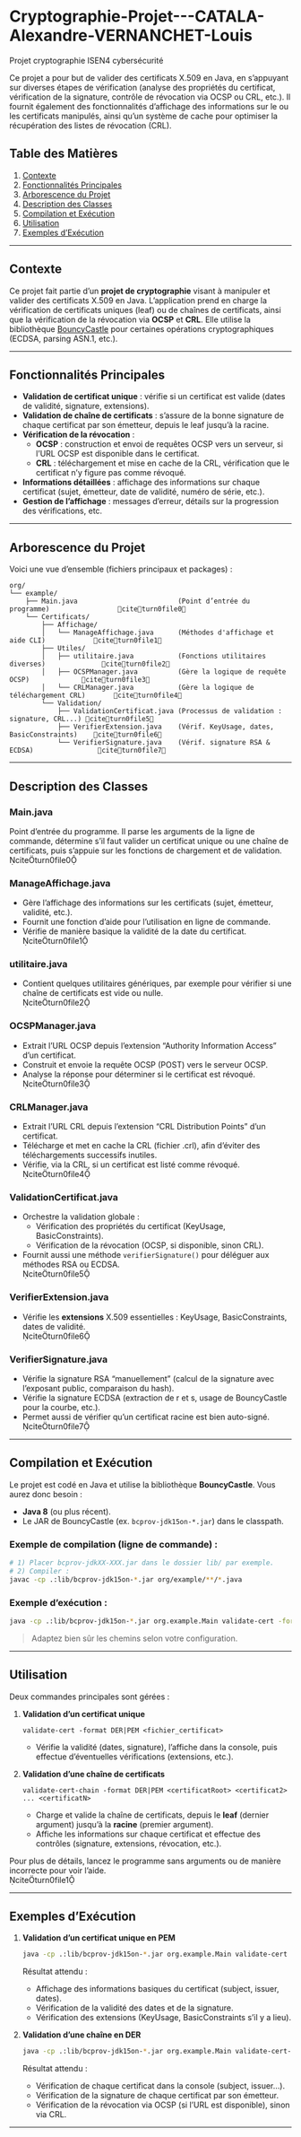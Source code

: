 # Cryptographie-Projet---CATALA-Alexandre-VERNANCHET-Louis
Projet cryptographie ISEN4 cybersécurité

Ce projet a pour but de valider des certificats X.509 en Java, en s’appuyant sur diverses étapes de vérification (analyse des propriétés du certificat, vérification de la signature, contrôle de révocation via OCSP ou CRL, etc.). Il fournit également des fonctionnalités d’affichage des informations sur le ou les certificats manipulés, ainsi qu’un système de cache pour optimiser la récupération des listes de révocation (CRL).

## Table des Matières
1. [Contexte](#contexte)
2. [Fonctionnalités Principales](#fonctionnalités-principales)
3. [Arborescence du Projet](#arborescence-du-projet)
4. [Description des Classes](#description-des-classes)
5. [Compilation et Exécution](#compilation-et-exécution)
6. [Utilisation](#utilisation)
7. [Exemples d’Exécution](#exemples-dexécution)

---

## Contexte

Ce projet fait partie d’un **projet de cryptographie** visant à manipuler et valider des certificats X.509 en Java. L’application prend en charge la vérification de certificats uniques (leaf) ou de chaînes de certificats, ainsi que la vérification de la révocation via **OCSP** et **CRL**. Elle utilise la bibliothèque [BouncyCastle](https://www.bouncycastle.org/) pour certaines opérations cryptographiques (ECDSA, parsing ASN.1, etc.).

---

## Fonctionnalités Principales

- **Validation de certificat unique** : vérifie si un certificat est valide (dates de validité, signature, extensions).
- **Validation de chaîne de certificats** : s’assure de la bonne signature de chaque certificat par son émetteur, depuis le leaf jusqu’à la racine.
- **Vérification de la révocation** :
  - **OCSP** : construction et envoi de requêtes OCSP vers un serveur, si l’URL OCSP est disponible dans le certificat.
  - **CRL** : téléchargement et mise en cache de la CRL, vérification que le certificat n’y figure pas comme révoqué.
- **Informations détaillées** : affichage des informations sur chaque certificat (sujet, émetteur, date de validité, numéro de série, etc.).
- **Gestion de l’affichage** : messages d’erreur, détails sur la progression des vérifications, etc.

---

## Arborescence du Projet

Voici une vue d’ensemble (fichiers principaux et packages) :

```
org/
└── example/
    ├── Main.java                         (Point d’entrée du programme)                 citeturn0file0
    └── Certificats/
        ├── Affichage/
        │   └── ManageAffichage.java      (Méthodes d'affichage et aide CLI)            citeturn0file1
        ├── Utiles/
        │   ├── utilitaire.java           (Fonctions utilitaires diverses)              citeturn0file2
        │   ├── OCSPManager.java          (Gère la logique de requête OCSP)             citeturn0file3
        │   └── CRLManager.java           (Gère la logique de téléchargement CRL)       citeturn0file4
        └── Validation/
            ├── ValidationCertificat.java (Processus de validation : signature, CRL...) citeturn0file5
            ├── VerifierExtension.java    (Vérif. KeyUsage, dates, BasicConstraints)    citeturn0file6
            └── VerifierSignature.java    (Vérif. signature RSA & ECDSA)                citeturn0file7
```
---

## Description des Classes

### Main.java
Point d’entrée du programme. Il parse les arguments de la ligne de commande, détermine s’il faut valider un certificat unique ou une chaîne de certificats, puis s’appuie sur les fonctions de chargement et de validation.  
citeturn0file0

### ManageAffichage.java
- Gère l’affichage des informations sur les certificats (sujet, émetteur, validité, etc.).
- Fournit une fonction d’aide pour l’utilisation en ligne de commande.
- Vérifie de manière basique la validité de la date du certificat.  
citeturn0file1

### utilitaire.java
- Contient quelques utilitaires génériques, par exemple pour vérifier si une chaîne de certificats est vide ou nulle.  
citeturn0file2

### OCSPManager.java
- Extrait l’URL OCSP depuis l’extension “Authority Information Access” d’un certificat.
- Construit et envoie la requête OCSP (POST) vers le serveur OCSP.
- Analyse la réponse pour déterminer si le certificat est révoqué.  
citeturn0file3

### CRLManager.java
- Extrait l’URL CRL depuis l’extension “CRL Distribution Points” d’un certificat.
- Télécharge et met en cache la CRL (fichier .crl), afin d’éviter des téléchargements successifs inutiles.
- Vérifie, via la CRL, si un certificat est listé comme révoqué.  
citeturn0file4

### ValidationCertificat.java
- Orchestre la validation globale :
  - Vérification des propriétés du certificat (KeyUsage, BasicConstraints).
  - Vérification de la révocation (OCSP, si disponible, sinon CRL).
- Fournit aussi une méthode `verifierSignature()` pour déléguer aux méthodes RSA ou ECDSA.  
citeturn0file5

### VerifierExtension.java
- Vérifie les **extensions** X.509 essentielles : KeyUsage, BasicConstraints, dates de validité.  
citeturn0file6

### VerifierSignature.java
- Vérifie la signature RSA “manuellement” (calcul de la signature avec l’exposant public, comparaison du hash).
- Vérifie la signature ECDSA (extraction de r et s, usage de BouncyCastle pour la courbe, etc.).
- Permet aussi de vérifier qu’un certificat racine est bien auto-signé.  
citeturn0file7

---

## Compilation et Exécution

Le projet est codé en Java et utilise la bibliothèque **BouncyCastle**. Vous aurez donc besoin :

- **Java 8** (ou plus récent).
- Le JAR de BouncyCastle (ex. `bcprov-jdk15on-*.jar`) dans le classpath.

### Exemple de compilation (ligne de commande) :

```bash
# 1) Placer bcprov-jdkXX-XXX.jar dans le dossier lib/ par exemple.
# 2) Compiler :
javac -cp .:lib/bcprov-jdk15on-*.jar org/example/**/*.java
```

### Exemple d’exécution :

```bash
java -cp .:lib/bcprov-jdk15on-*.jar org.example.Main validate-cert -format PEM moncert.pem
```

> Adaptez bien sûr les chemins selon votre configuration.

---

## Utilisation

Deux commandes principales sont gérées :

1. **Validation d’un certificat unique**  
   ```
   validate-cert -format DER|PEM <fichier_certificat>
   ```
   - Vérifie la validité (dates, signature), l’affiche dans la console, puis effectue d’éventuelles vérifications (extensions, etc.).

2. **Validation d’une chaîne de certificats**  
   ```
   validate-cert-chain -format DER|PEM <certificatRoot> <certificat2> ... <certificatN>
   ```
   - Charge et valide la chaîne de certificats, depuis le **leaf** (dernier argument) jusqu’à la **racine** (premier argument).
   - Affiche les informations sur chaque certificat et effectue des contrôles (signature, extensions, révocation, etc.).

Pour plus de détails, lancez le programme sans arguments ou de manière incorrecte pour voir l’aide.  
citeturn0file1

---

## Exemples d’Exécution

1. **Validation d’un certificat unique en PEM**  
   ```bash
   java -cp .:lib/bcprov-jdk15on-*.jar org.example.Main validate-cert -format PEM moncert.pem
   ```
   Résultat attendu :  
   - Affichage des informations basiques du certificat (subject, issuer, dates).
   - Vérification de la validité des dates et de la signature.
   - Vérification des extensions (KeyUsage, BasicConstraints s’il y a lieu).

2. **Validation d’une chaîne en DER**  
   ```bash
   java -cp .:lib/bcprov-jdk15on-*.jar org.example.Main validate-cert-chain -format DER rootCert.der intermCert.der leafCert.der
   ```
   Résultat attendu :  
   - Vérification de chaque certificat dans la console (subject, issuer…).
   - Vérification de la signature de chaque certificat par son émetteur.
   - Vérification de la révocation via OCSP (si l’URL est disponible), sinon via CRL.

---